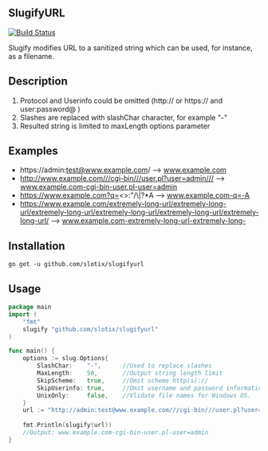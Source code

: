 SlugifyURL
----------
[![Build Status](https://travis-ci.org/slotix/slugifyurl.svg?branch=master)](https://travis-ci.org/slotix/slugifyurl)

Slugify modifies URL to a sanitized string which can be used, for instance, as a filename.

Description
-----------
1. Protocol and Userinfo could be omitted  (http:// or https:// and user:password@ )
2. Slashes are replaced with slashChar character, for example "-"
3. Resulted string is limited to maxLength options parameter

Examples
--------
 - https://admin:test@www.example.com/ --> www.example.com
 - http://www.example.com///cgi-bin///user.pl?user=admin/// --> www.example.com-cgi-bin-user.pl-user=admin
 - https://www.example.com?q=<>:\"/\\|?*A --> www.example.com-q=-A
 - https://www.example.com/extremely-long-url/extremely-long-url/extremely-long-url/extremely-long-url/extremely-long-url/extremely-long-url/ -->
  www.example.com-extremely-long-url-extremely-long-

Installation 
------------

```
go get -u github.com/slotix/slugifyurl
```

Usage
-----

```go
package main
import (
    "fmt"
    slugify "github.com/slotix/slugifyurl"
)

func main() {
    options := slug.Options{
		SlashChar:    "-",      //Used to replace slashes
		MaxLength:    50,       //Output string length limit 
		SkipScheme:   true,     //Omit scheme http(s)://
		SkipUserinfo: true,     //Omit username and password information
		UnixOnly:     false,    //Vlidate file names for Windows OS.    
	}
    url := "http://admin:test@www.example.com///cgi-bin///user.pl?user=admin///"
    
    fmt.Println(slugify(url))
    //Output: www.example.com-cgi-bin-user.pl-user=admin
}
